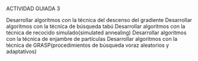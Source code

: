 ACTIVIDAD GUIADA 3

Desarrollar algoritmos con la técnica del descenso del gradiente
Desarrollar algoritmos con la técnica de búsqueda tabú
Desarrollar algoritmos con la técnica de recocido simulado(simulated annealing)
Desarrollar algoritmos con la técnica de enjambre de partículas
Desarrollar algoritmos con la técnica de GRASP(procedimientos de búsqueda voraz aleatorios y adaptativos)

